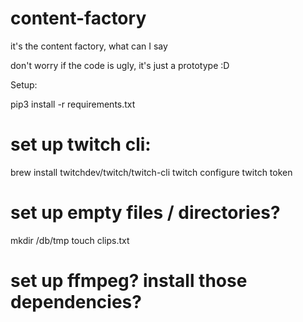 # content-factory
it's the content factory, what can I say

don't worry if the code is ugly, it's just a prototype :D

Setup:

pip3 install -r requirements.txt

# set up twitch cli:
brew install twitchdev/twitch/twitch-cli
twitch configure
twitch token

# set up empty files / directories? 
mkdir /db/tmp
touch clips.txt

# set up ffmpeg? install those dependencies?

